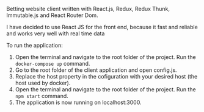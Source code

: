 Betting website client written with React.js, Redux, Redux Thunk, Immutable.js and React Router Dom.

I have decided to use React JS for the front end, because it fast and reliable and works very well with real time data

To run the application:

1. Open the terminal and navigate to the root folder of the project. Run the `docker-compose up` command.
2. Go to the root folder of the client application and open config.js.
3. Replace the host property in the cofiguration with your desired host (the host used by docker).
4. Open the terminal and navigate to the root folder of the project. Run the `npm start` command.
5. The application is now running on localhost:3000.
